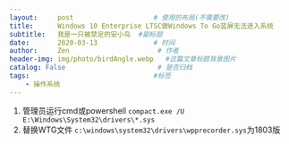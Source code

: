 ```yaml
---
layout:     post                    # 使用的布局(不需要改)
title:      Windows 10 Enterprise LTSC做Windows To Go蓝屏无法进入系统       # 标题
subtitle:   我是一只被禁足的安小鸟  #副标题
date:       2020-03-13              # 时间
author:     Zen                      # 作者
header-img: img/photo/birdAngle.webp   #这篇文章标题背景图片
catalog: False                       # 是否归档
tags:                               #标签
    - 操作系统
---
```

1. 管理员运行cmd或powershell
`compact.exe /U E:\Windows\System32\drivers\*.sys`
2. 替换WTG文件
`c:\windows\system32\drivers\wpprecorder.sys`为1803版
